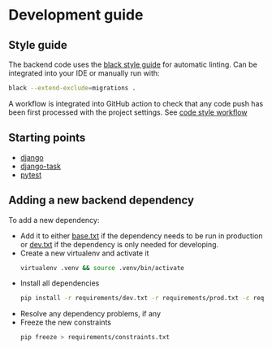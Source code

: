 # Development guide

## Style guide

The backend code uses the [black style guide](https://black.readthedocs.io/en/stable/) for automatic linting. Can
be integrated into your IDE or manually run with:

```bash
black --extend-exclude=migrations .
```
  
A workflow is integrated into GitHub action to check that any code push has been first processed with the project
settings. See [code style workflow](https://github.com/ozonesecretariat/contactdb/actions/workflows/lint.yml)
  
## Starting points

  - [django](https://docs.djangoproject.com//)
  - [django-task](https://github.com/morlandi/django-task)
  - [pytest](https://docs.pytest.org/)

## Adding a new backend dependency

To add a new dependency:

- Add it to either [base.txt](../requirements/base.txt) if the dependency needs to be run in production
  or [dev.txt](../requirements/dev.txt) if the dependency is only needed for developing. 
- Create a new virtualenv and activate it 
  ```bash
  virtualenv .venv && source .venv/bin/activate
  ```
- Install all dependencies
  ```bash
  pip install -r requirements/dev.txt -r requirements/prod.txt -c requirements/constraints.txt
  ```
- Resolve any dependency problems, if any
- Freeze the new constraints
  ```bash
  pip freeze > requirements/constraints.txt
  ```  
  